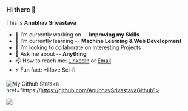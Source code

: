 ### Hi there 👋

This is **Anubhav Srivastava**

- 🔭 I’m currently working on -- **Improving my Skills**
- 🌱 I’m currently learning -- **Machine Learning & Web Development**
- 👯 I’m looking to collaborate on Interesting Projects
- 💬 Ask me about -- **Anything**
- 📫 How to reach me: <a href="https://www.linkedin.com/in/anubhav-srivastava-257681158/">LinkedIn</a> or <a href="mailto:anubhavsrivastava181@gmail.com">Email</a>
- ⚡ Fun fact: *I love Sci-fi


![My Github Stats](https://github-readme-stats.vercel.app/api?username=AnubhavSrivastavaGithub&show_icons=true&bg_color=30,e96443,904e95&title_color=fff&text_color=fff&icon_color=fff;)<a href="https://https://github.com/AnubhavSrivastavaGithub">


<a href="https://github.com/AnubhavSrivastavaGithub"><img align="center" src="https://github-readme-stats.vercel.app/api/top-langs/?username=AnubhavSrivastavaGithub&layout=default&bg_color=75,e96443,904e95&&title_color=fff&text_color=fff&icon_color=fff"/></a>


<!--
**AnubhavSrivastavaGithub/AnubhavSrivastavaGithub** is a ✨ _special_ ✨ repository because its `README.md` (this file) appears on your GitHub profile.


Here are some ideas to get you started:

- 🔭 I’m currently working on ...
- 🌱 I’m currently learning ...
- 👯 I’m looking to collaborate on ...
- 🤔 I’m looking for help with ...
- 💬 Ask me about ...
- 📫 How to reach me: ...
- 😄 Pronouns: ...
- ⚡ Fun fact: ...
-->
